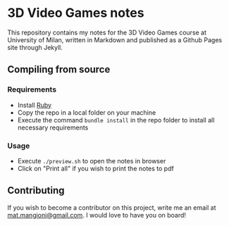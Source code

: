 # 3D Video Games notes

This repository contains my notes for the 3D Video Games course at University of Milan, written in Markdown and published as a Github Pages site through Jekyll.

## Compiling from source

### Requirements

- Install [Ruby](https://www.ruby-lang.org/en/downloads/)
- Copy the repo in a local folder on your machine
- Execute the command `bundle install` in the repo folder to install all necessary requirements

### Usage

- Execute `./preview.sh` to open the notes in browser
- Click on "Print all" if you wish to print the notes to pdf

## Contributing

If you wish to become a contributor on this project, write me an email at [mat.mangioni@gmail.com](mailto:mat.mangioni@gmail.com).
I would love to have you on board!
